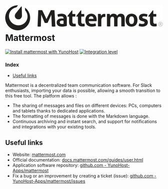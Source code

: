 # <img src="/images/mattermost_logo.svg" height="80px" alt="mattermost's logo"> Mattermost

[![Install mattermost with YunoHost](https://install-app.yunohost.org/install-with-yunohost.png)](https://install-app.yunohost.org/?app=mattermost) [![Integration level](https://dash.yunohost.org/integration/mattermost.svg)](https://dash.yunohost.org/appci/app/mattermost)

### Index

- [Useful links](#useful-links)

Mattermost is a decentralized team communication software. For Slack enthusiasts, importing your data is possible, allowing a smooth transition to this free tool.
The platform allows :

* The sharing of messages and files on different devices: PCs, computers and tablets thanks to dedicated applications.
* The formatting of messages is done with the Markdown language.
* Continuous archiving and instant search, and support for notifications and integrations with your existing tools.

## Useful links

+ Website: [mattermost.com](https://mattermost.com)
+ Official documentation: [docs.mattermost.com/guides/user.html](https://docs.mattermost.com/guides/user.html)
+ Application software repository: [github.com - YunoHost-Apps/mattermost](https://github.com/YunoHost-Apps/mattermost_ynh)
+ Fix a bug or an improvement by creating a ticket (issue): [github.com - YunoHost-Apps/mattermost/issues](https://github.com/YunoHost-Apps/mattermost_ynh/issues)
